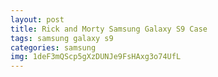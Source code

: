 ```yaml
---
layout: post
title: Rick and Morty Samsung Galaxy S9 Case
tags: samsung galaxy s9
categories: samsung
img: 1deF3mQScp5gXzDUNJe9FsHAxg3o74UfL
---
```

